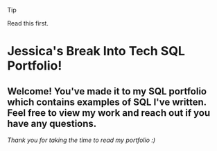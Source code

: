 > [!TIP]
> Read this first.


# Jessica's Break Into Tech SQL Portfolio!

## Welcome! You've made it to my SQL portfolio which contains examples of SQL I've written. Feel free to view my work and reach out if you have any questions.

_Thank you for taking the time to read my portfolio :)_
